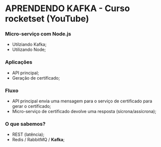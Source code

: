 # APRENDENDO KAFKA - Curso rocketset (YouTube)

### Micro-serviço com Node.js

- Utilziando Kafka;
- Utilizando Node;

### Aplicações

- API principal;
- Geração de certificado;

### Fluxo

- API principal envia uma mensagem para o serviço de certificado para gerar o certificado;
- Micro-serviço de certificado devolve uma resposta (sícrona/assícrona);

### O que sabemos?

- REST (latência);
- Redis / RabbitMQ / **Kafka**;